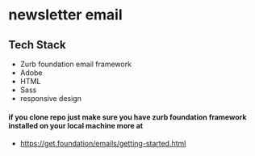 # newsletter email

## Tech Stack

- Zurb foundation email framework
- Adobe
- HTML
- Sass
- responsive design


#### if you clone repo just make sure you have zurb foundation framework installed on your local machine more at

- https://get.foundation/emails/getting-started.html
